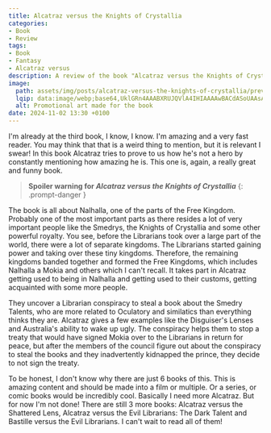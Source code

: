 ```yaml
---
title: Alcatraz versus the Knights of Crystallia
categories:
- Book
- Review
tags:
- Book
- Fantasy
- Alcatraz versus
description: A review of the book "Alcatraz versus the Knights of Crystallia"
image:
  path: assets/img/posts/alcatraz-versus-the-knights-of-crystallia/preview.webp
  lqip: data:image/webp;base64,UklGRn4AAABXRUJQVlA4IHIAAAAwBACdASoUAAsAPzmEuVOvKKWisAgB4CcJZACdMoACfYV3xmMW2+6cDIAA/Zux/DPbyggJ7dCrB0y7sQ62SwVgCdNLIDkXxKf/92pU9OH487eF0zwd+Iutt+QZ/R1o5Ycjc1ZJNksbi8y4boK9PqnuQAA=
  alt: Promotional art made for the book
date: 2024-11-02 13:30 +0100
---
```

I'm already at the third book, I know, I know. I'm amazing and a very fast reader. You may think that that is a weird thing to mention, but it is relevant I swear! In this book Alcatraz tries to prove to us how he's not a hero by constantly mentioning how amazing he is. This one is, again, a really great and funny book.

> **Spoiler warning for *Alcatraz versus the Knights of Crystallia***
{: .prompt-danger }

The book is all about Nalhalla, one of the parts of the Free Kingdom. Probably one of the most important parts as there resides a lot of very important people like the Smedrys, the Knights of Crystallia and some other powerful royalty. You see, before the Librarians took over a large part of the world, there were a lot of separate kingdoms. The Librarians started gaining power and taking over these tiny kingdoms. Therefore, the remaining kingdoms banded together and formed the Free Kingdoms, which includes Nalhalla a Mokia and others which I can't recall. It takes part in Alcatraz getting used to being in Nalhalla and getting used to their customs, getting acquainted with some more people.

They uncover a Librarian conspiracy to steal a book about the Smedry Talents, who are more related to Oculatory and similatics than everything thinks they are. Alcatraz gives a few examples like the Disguiser's Lenses and Australia's ability to wake up ugly. The conspiracy helps them to stop a treaty that would have signed Mokia over to the Librarians in return for peace, but after the members of the council figure out about the conspiracy to steal the books and they inadvertently kidnapped the prince, they decide to not sign the treaty.

To be honest, I don't know why there are just 6 books of this. This is amazing content and should be made into a film or multiple. Or a series, or comic books would be incredibly cool. Basically I need more Alcatraz. But for now I'm not done! There are still 3 more books: Alcatraz versus the Shattered Lens, Alcatraz versus the Evil Librarians: The Dark Talent and Bastille versus the Evil Librarians. I can't wait to read all of them!
